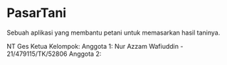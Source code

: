 # PasarTani
Sebuah aplikasi yang membantu petani untuk memasarkan hasil taninya.

NT Ges
Ketua Kelompok: 
Anggota 1: Nur Azzam Wafiuddin - 21/479115/TK/52806
Anggota 2:
